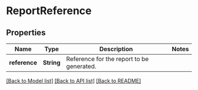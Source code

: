 # ReportReference

## Properties

Name | Type | Description | Notes
------------ | ------------- | ------------- | -------------
**reference** | **String** | Reference for the report to be generated. | 

[[Back to Model list]](../README.md#documentation-for-models) [[Back to API list]](../README.md#documentation-for-api-endpoints) [[Back to README]](../README.md)


